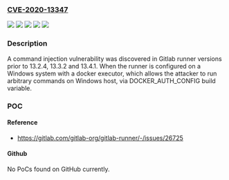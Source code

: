 ### [CVE-2020-13347](https://cve.mitre.org/cgi-bin/cvename.cgi?name=CVE-2020-13347)
![](https://img.shields.io/static/v1?label=Product&message=GitLab%20Runner&color=blue)
![](https://img.shields.io/static/v1?label=Version&message=%3E%3D12.0.0%2C%20%3C13.2.4%20&color=brightgreen)
![](https://img.shields.io/static/v1?label=Version&message=%3E%3D13.3.0%2C%20%3C13.3.2%20&color=brightgreen)
![](https://img.shields.io/static/v1?label=Version&message=%3E%3D13.4.0%2C%20%3C13.4.1%20&color=brightgreen)
![](https://img.shields.io/static/v1?label=Vulnerability&message=Improper%20neutralization%20of%20special%20elements%20used%20in%20a%20command%20('command%20injection')%20in%20GitLab%20Runner&color=brightgreen)

### Description

A command injection vulnerability was discovered in Gitlab runner versions prior to 13.2.4, 13.3.2 and 13.4.1. When the runner is configured on a Windows system with a docker executor, which allows the attacker to run arbitrary commands on Windows host, via DOCKER_AUTH_CONFIG build variable.

### POC

#### Reference
- https://gitlab.com/gitlab-org/gitlab-runner/-/issues/26725

#### Github
No PoCs found on GitHub currently.


